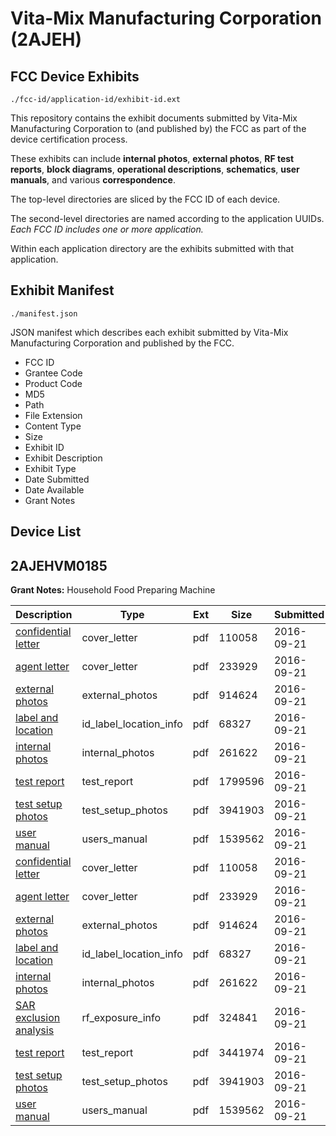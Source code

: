 # Vita-Mix Manufacturing Corporation (2AJEH)
## FCC Device Exhibits

```
./fcc-id/application-id/exhibit-id.ext
```

This repository contains the exhibit documents submitted by Vita-Mix Manufacturing Corporation to (and published by) the FCC as part of the device certification process.

These exhibits can include **internal photos**, **external photos**, **RF test reports**, **block diagrams**, **operational descriptions**, **schematics**, **user manuals**, and various **correspondence**.

The top-level directories are sliced by the FCC ID of each device.

The second-level directories are named according to the application UUIDs. *Each FCC ID includes one or more application.*

Within each application directory are the exhibits submitted with that application. 

## Exhibit Manifest

```
./manifest.json
```

JSON manifest which describes each exhibit submitted by Vita-Mix Manufacturing Corporation and published by the FCC.

- FCC ID
- Grantee Code
- Product Code
- MD5
- Path
- File Extension
- Content Type
- Size
- Exhibit ID
- Exhibit Description
- Exhibit Type
- Date Submitted
- Date Available
- Grant Notes

## Device List
## 2AJEHVM0185
**Grant Notes:** Household Food Preparing Machine

| Description | Type | Ext | Size | Submitted | Available |
| ----------- | ---- | --- | ---- | --------- | --------- |
| [confidential letter](2AJEHVM0185/05a01e44ea945d38fcfc27f28502da98/3141337.pdf) | cover_letter | pdf | 110058 | 2016-09-21 | 2016-09-21 |
| [agent letter](2AJEHVM0185/05a01e44ea945d38fcfc27f28502da98/3141338.pdf) | cover_letter | pdf | 233929 | 2016-09-21 | 2016-09-21 |
| [external photos](2AJEHVM0185/05a01e44ea945d38fcfc27f28502da98/3141339.pdf) | external_photos | pdf | 914624 | 2016-09-21 | 2017-01-10 |
| [label and location](2AJEHVM0185/05a01e44ea945d38fcfc27f28502da98/3141340.pdf) | id_label_location_info | pdf | 68327 | 2016-09-21 | 2016-09-21 |
| [internal photos](2AJEHVM0185/05a01e44ea945d38fcfc27f28502da98/3141341.pdf) | internal_photos | pdf | 261622 | 2016-09-21 | 2017-01-10 |
| [test report](2AJEHVM0185/05a01e44ea945d38fcfc27f28502da98/3141358.pdf) | test_report | pdf | 1799596 | 2016-09-21 | 2016-09-21 |
| [test setup photos](2AJEHVM0185/05a01e44ea945d38fcfc27f28502da98/3141347.pdf) | test_setup_photos | pdf | 3941903 | 2016-09-21 | 2017-01-10 |
| [user manual](2AJEHVM0185/05a01e44ea945d38fcfc27f28502da98/3141348.pdf) | users_manual | pdf | 1539562 | 2016-09-21 | 2017-01-10 |
| [confidential letter](2AJEHVM0185/016cfd91bd012b8c9b34bcbf90ffa4da/3141337.pdf) | cover_letter | pdf | 110058 | 2016-09-21 | 2016-09-21 |
| [agent letter](2AJEHVM0185/016cfd91bd012b8c9b34bcbf90ffa4da/3141338.pdf) | cover_letter | pdf | 233929 | 2016-09-21 | 2016-09-21 |
| [external photos](2AJEHVM0185/016cfd91bd012b8c9b34bcbf90ffa4da/3141339.pdf) | external_photos | pdf | 914624 | 2016-09-21 | 2017-01-10 |
| [label and location](2AJEHVM0185/016cfd91bd012b8c9b34bcbf90ffa4da/3141340.pdf) | id_label_location_info | pdf | 68327 | 2016-09-21 | 2016-09-21 |
| [internal photos](2AJEHVM0185/016cfd91bd012b8c9b34bcbf90ffa4da/3141341.pdf) | internal_photos | pdf | 261622 | 2016-09-21 | 2017-01-10 |
| [SAR exclusion analysis](2AJEHVM0185/016cfd91bd012b8c9b34bcbf90ffa4da/3141344.pdf) | rf_exposure_info | pdf | 324841 | 2016-09-21 | 2016-09-21 |
| [test report](2AJEHVM0185/016cfd91bd012b8c9b34bcbf90ffa4da/3141346.pdf) | test_report | pdf | 3441974 | 2016-09-21 | 2016-09-21 |
| [test setup photos](2AJEHVM0185/016cfd91bd012b8c9b34bcbf90ffa4da/3141347.pdf) | test_setup_photos | pdf | 3941903 | 2016-09-21 | 2017-01-10 |
| [user manual](2AJEHVM0185/016cfd91bd012b8c9b34bcbf90ffa4da/3141348.pdf) | users_manual | pdf | 1539562 | 2016-09-21 | 2017-01-10 |
